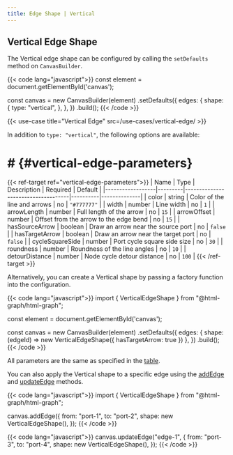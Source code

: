 ```yaml
---
title: Edge Shape | Vertical
---
```


## Vertical Edge Shape

The Vertical edge shape can be configured by calling the `setDefaults` method on `CanvasBuilder`.

{{< code lang="javascript">}}
const element = document.getElementById('canvas');

const canvas = new CanvasBuilder(element)
  .setDefaults({
    edges: {
      shape: {
        type: "vertical",
      },
    },
  })
  .build();
{{< /code >}}

{{< use-case title="Vertical Edge" src=/use-cases/vertical-edge/ >}}

In addition to `type: "vertical"`, the following options are available:

# # {#vertical-edge-parameters}

{{< ref-target ref="vertical-edge-parameters">}}
| Name             | Type    | Description                        | Required | Default      |
|------------------|---------|------------------------------------|----------|--------------|
| color            | string  | Color of the line and arrows       | no       | `"#777777"`  |
| width            | number  | Line width                         | no       | `1`          |
| arrowLength      | number  | Full length of the arrow           | no       | `15`         |
| arrowOffset      | number  | Offset from the arrow to the edge bend | no   | `15`         |
| hasSourceArrow   | boolean | Draw an arrow near the source port | no       | `false`      |
| hasTargetArrow   | boolean | Draw an arrow near the target port | no       | `false`      |
| cycleSquareSide  | number  | Port cycle square side size        | no       | `30`         |
| roundness        | number  | Roundness of the line angles       | no       | `10`         |
| detourDistance   | number  | Node cycle detour distance         | no       | `100`        |
{{< /ref-target >}}

Alternatively, you can create a Vertical shape by passing a factory function into the configuration.

{{< code lang="javascript">}}
import { VerticalEdgeShape } from "@html-graph/html-graph";

const element = document.getElementById('canvas');

const canvas = new CanvasBuilder(element)
  .setDefaults({
    edges: {
      shape: (edgeId) => new VerticalEdgeShape({ hasTargetArrow: true })
    },
  })
  .build();
{{< /code >}}

All parameters are the same as specified in the [table](#vertical-edge-parameters).

You can also apply the Vertical shape to a specific edge using the
[addEdge](/canvas/#add-edge) and [updateEdge](/canvas/#update-edge) methods.

{{< code lang="javascript">}}
import { VerticalEdgeShape } from "@html-graph/html-graph";

canvas.addEdge({
  from: "port-1",
  to: "port-2",
  shape: new VerticalEdgeShape(),
});
{{< /code >}}

{{< code lang="javascript">}}
canvas.updateEdge("edge-1", {
  from: "port-3",
  to: "port-4",
  shape: new VerticalEdgeShape(),
});
{{< /code >}}
